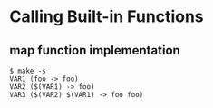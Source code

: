 # Calling Built-in Functions

## map function implementation

```
$ make -s
VAR1 (foo -> foo)
VAR2 ($(VAR1) -> foo)
VAR3 ($(VAR2) $(VAR1) -> foo foo)

```